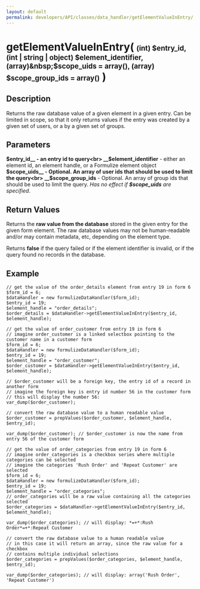 ```yaml
---
layout: default
permalink: developers/API/classes/data_handler/getElementValueInEntry/
---
```


# getElementValueInEntry( <span style='font-size: 14pt;'>(int) $entry_id, (int | string | object) $element_identifier, (array)&nbsp;$scope_uids = array(), (array) $scope_group_ids = array()</span> )

## Description

Returns the raw database value of a given element in a given entry. Can be limited in scope, so that it only returns values if the entry was created by a given set of users, or a by a given set of groups.

## Parameters

__$entry_id__ - an entry id to query<br>
__$element_identifier__ - either an element id, an element handle, or a Formulize element object<br>
__$scope_uids__ - Optional. An array of user ids that should be used to limit the query<br>
__$scope_group_ids__ - Optional. An array of group ids that should be used to limit the query. _Has no effect if_ ___$scope_uids___ _are specified_.

## Return Values

Returns the __raw value from the database__ stored in the given entry for the given form element. The raw database values may not be human-readable and/or may contain metadata, etc, depending on the element type.

Returns __false__ if the query failed or if the element identifier is invalid, or if the query found no records in the database.

## Example

~~~
// get the value of the order_details element from entry 19 in form 6
$form_id = 6;
$dataHandler = new formulizeDataHandler($form_id);
$entry_id = 19;
$element_handle = "order_details";
$order_details = $dataHandler->getElementValueInEntry($entry_id, $element_handle);
~~~

~~~
// get the value of order_customer from entry 19 in form 6
// imagine order_customer is a linked selectbox pointing to the customer name in a customer form 
$form_id = 6;
$dataHandler = new formulizeDataHandler($form_id);
$entry_id = 19;
$element_handle = "order_customer";
$order_customer = $dataHandler->getElementValueInEntry($entry_id, $element_handle);

// $order_customer will be a foreign key, the entry id of a record in another form
// imagine the foreign key is entry id number 56 in the customer form
// this will display the number 56:
var_dump($order_customer); 

// convert the raw database value to a human readable value
$order_customer = prepValues($order_customer, $element_handle, $entry_id);

var_dump($order_customer); // $order_customer is now the name from entry 56 of the customer form 
~~~

~~~
// get the value of order_categories from entry 19 in form 6
// imagine order_categories is a checkbox series where multiple categories can be selected
// imagine the categories 'Rush Order' and 'Repeat Customer' are selected
$form_id = 6;
$dataHandler = new formulizeDataHandler($form_id);
$entry_id = 19;
$element_handle = "order_categories";
// order_categories will be a raw value containing all the categories selected
$order_categories = $dataHandler->getElementValueInEntry($entry_id, $element_handle);

var_dump($order_categories); // will display: *=+*:Rush Order*=+*:Repeat Customer

// convert the raw database value to a human readable value
// in this case it will return an array, since the raw value for a checkbox
// contains multiple individual selections
$order_categories = prepValues($order_categories, $element_handle, $entry_id);

var_dump($order_categories); // will display: array('Rush Order', 'Repeat Customer')
~~~

